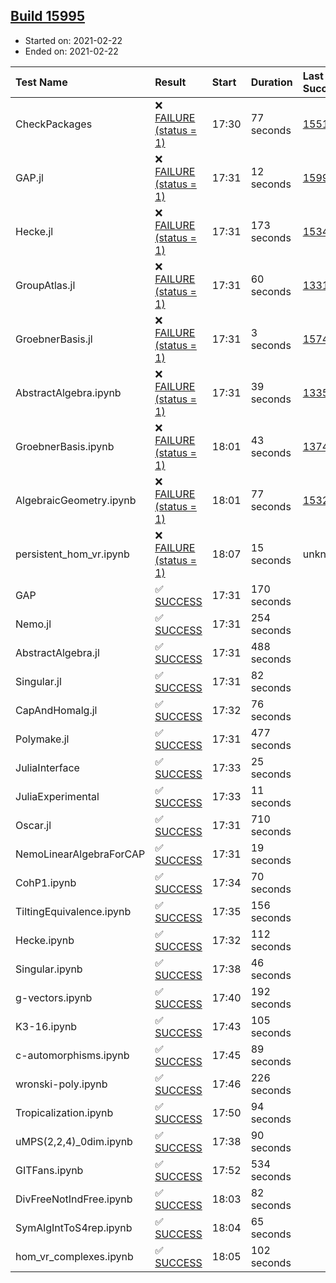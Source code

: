 ## [Build 15995](https://oscarci.mathematik.uni-kl.de/job/oscar/15995/)

* Started on: 2021-02-22
* Ended on: 2021-02-22

| Test Name    | Result | Start | Duration | Last Success | First Failure |
|:-------------|:-------|:------|:---------|:-------------|:--------------|
| CheckPackages | ❌ [FAILURE (status = 1)](https://oscarci.mathematik.uni-kl.de/job/oscar/15995/artifact/logs/build-15995/CheckPackages.log) | 17:30 | 77 seconds | [15514](https://oscarci.mathematik.uni-kl.de/job/oscar/15514/) | [15515](https://oscarci.mathematik.uni-kl.de/job/oscar/15515/) |
| GAP.jl | ❌ [FAILURE (status = 1)](https://oscarci.mathematik.uni-kl.de/job/oscar/15995/artifact/logs/build-15995/GAP.jl.log) | 17:31 | 12 seconds | [15994](https://oscarci.mathematik.uni-kl.de/job/oscar/15994/) | [15995](https://oscarci.mathematik.uni-kl.de/job/oscar/15995/) |
| Hecke.jl | ❌ [FAILURE (status = 1)](https://oscarci.mathematik.uni-kl.de/job/oscar/15995/artifact/logs/build-15995/Hecke.jl.log) | 17:31 | 173 seconds | [15344](https://oscarci.mathematik.uni-kl.de/job/oscar/15344/) | [15348](https://oscarci.mathematik.uni-kl.de/job/oscar/15348/) |
| GroupAtlas.jl | ❌ [FAILURE (status = 1)](https://oscarci.mathematik.uni-kl.de/job/oscar/15995/artifact/logs/build-15995/GroupAtlas.jl.log) | 17:31 | 60 seconds | [13311](https://oscarci.mathematik.uni-kl.de/job/oscar/13311/) | [13312](https://oscarci.mathematik.uni-kl.de/job/oscar/13312/) |
| GroebnerBasis.jl | ❌ [FAILURE (status = 1)](https://oscarci.mathematik.uni-kl.de/job/oscar/15995/artifact/logs/build-15995/GroebnerBasis.jl.log) | 17:31 | 3 seconds | [15745](https://oscarci.mathematik.uni-kl.de/job/oscar/15745/) | [15746](https://oscarci.mathematik.uni-kl.de/job/oscar/15746/) |
| AbstractAlgebra.ipynb | ❌ [FAILURE (status = 1)](https://oscarci.mathematik.uni-kl.de/job/oscar/15995/artifact/logs/build-15995/AbstractAlgebra.ipynb.log) | 17:31 | 39 seconds | [13355](https://oscarci.mathematik.uni-kl.de/job/oscar/13355/) | [13356](https://oscarci.mathematik.uni-kl.de/job/oscar/13356/) |
| GroebnerBasis.ipynb | ❌ [FAILURE (status = 1)](https://oscarci.mathematik.uni-kl.de/job/oscar/15995/artifact/logs/build-15995/GroebnerBasis.ipynb.log) | 18:01 | 43 seconds | [13748](https://oscarci.mathematik.uni-kl.de/job/oscar/13748/) | [13749](https://oscarci.mathematik.uni-kl.de/job/oscar/13749/) |
| AlgebraicGeometry.ipynb | ❌ [FAILURE (status = 1)](https://oscarci.mathematik.uni-kl.de/job/oscar/15995/artifact/logs/build-15995/AlgebraicGeometry.ipynb.log) | 18:01 | 77 seconds | [15322](https://oscarci.mathematik.uni-kl.de/job/oscar/15322/) | [15323](https://oscarci.mathematik.uni-kl.de/job/oscar/15323/) |
| persistent_hom_vr.ipynb | ❌ [FAILURE (status = 1)](https://oscarci.mathematik.uni-kl.de/job/oscar/15995/artifact/logs/build-15995/persistent_hom_vr.ipynb.log) | 18:07 | 15 seconds | unknown | unknown |
| GAP | ✅ [SUCCESS](https://oscarci.mathematik.uni-kl.de/job/oscar/15995/artifact/logs/build-15995/GAP.log) | 17:31 | 170 seconds |  |  |
| Nemo.jl | ✅ [SUCCESS](https://oscarci.mathematik.uni-kl.de/job/oscar/15995/artifact/logs/build-15995/Nemo.jl.log) | 17:31 | 254 seconds |  |  |
| AbstractAlgebra.jl | ✅ [SUCCESS](https://oscarci.mathematik.uni-kl.de/job/oscar/15995/artifact/logs/build-15995/AbstractAlgebra.jl.log) | 17:31 | 488 seconds |  |  |
| Singular.jl | ✅ [SUCCESS](https://oscarci.mathematik.uni-kl.de/job/oscar/15995/artifact/logs/build-15995/Singular.jl.log) | 17:31 | 82 seconds |  |  |
| CapAndHomalg.jl | ✅ [SUCCESS](https://oscarci.mathematik.uni-kl.de/job/oscar/15995/artifact/logs/build-15995/CapAndHomalg.jl.log) | 17:32 | 76 seconds |  |  |
| Polymake.jl | ✅ [SUCCESS](https://oscarci.mathematik.uni-kl.de/job/oscar/15995/artifact/logs/build-15995/Polymake.jl.log) | 17:31 | 477 seconds |  |  |
| JuliaInterface | ✅ [SUCCESS](https://oscarci.mathematik.uni-kl.de/job/oscar/15995/artifact/logs/build-15995/JuliaInterface.log) | 17:33 | 25 seconds |  |  |
| JuliaExperimental | ✅ [SUCCESS](https://oscarci.mathematik.uni-kl.de/job/oscar/15995/artifact/logs/build-15995/JuliaExperimental.log) | 17:33 | 11 seconds |  |  |
| Oscar.jl | ✅ [SUCCESS](https://oscarci.mathematik.uni-kl.de/job/oscar/15995/artifact/logs/build-15995/Oscar.jl.log) | 17:31 | 710 seconds |  |  |
| NemoLinearAlgebraForCAP | ✅ [SUCCESS](https://oscarci.mathematik.uni-kl.de/job/oscar/15995/artifact/logs/build-15995/NemoLinearAlgebraForCAP.log) | 17:31 | 19 seconds |  |  |
| CohP1.ipynb | ✅ [SUCCESS](https://oscarci.mathematik.uni-kl.de/job/oscar/15995/artifact/logs/build-15995/CohP1.ipynb.log) | 17:34 | 70 seconds |  |  |
| TiltingEquivalence.ipynb | ✅ [SUCCESS](https://oscarci.mathematik.uni-kl.de/job/oscar/15995/artifact/logs/build-15995/TiltingEquivalence.ipynb.log) | 17:35 | 156 seconds |  |  |
| Hecke.ipynb | ✅ [SUCCESS](https://oscarci.mathematik.uni-kl.de/job/oscar/15995/artifact/logs/build-15995/Hecke.ipynb.log) | 17:32 | 112 seconds |  |  |
| Singular.ipynb | ✅ [SUCCESS](https://oscarci.mathematik.uni-kl.de/job/oscar/15995/artifact/logs/build-15995/Singular.ipynb.log) | 17:38 | 46 seconds |  |  |
| g-vectors.ipynb | ✅ [SUCCESS](https://oscarci.mathematik.uni-kl.de/job/oscar/15995/artifact/logs/build-15995/g-vectors.ipynb.log) | 17:40 | 192 seconds |  |  |
| K3-16.ipynb | ✅ [SUCCESS](https://oscarci.mathematik.uni-kl.de/job/oscar/15995/artifact/logs/build-15995/K3-16.ipynb.log) | 17:43 | 105 seconds |  |  |
| c-automorphisms.ipynb | ✅ [SUCCESS](https://oscarci.mathematik.uni-kl.de/job/oscar/15995/artifact/logs/build-15995/c-automorphisms.ipynb.log) | 17:45 | 89 seconds |  |  |
| wronski-poly.ipynb | ✅ [SUCCESS](https://oscarci.mathematik.uni-kl.de/job/oscar/15995/artifact/logs/build-15995/wronski-poly.ipynb.log) | 17:46 | 226 seconds |  |  |
| Tropicalization.ipynb | ✅ [SUCCESS](https://oscarci.mathematik.uni-kl.de/job/oscar/15995/artifact/logs/build-15995/Tropicalization.ipynb.log) | 17:50 | 94 seconds |  |  |
| uMPS(2,2,4)_0dim.ipynb | ✅ [SUCCESS](https://oscarci.mathematik.uni-kl.de/job/oscar/15995/artifact/logs/build-15995/uMPS-2-2-4-_0dim.ipynb.log) | 17:38 | 90 seconds |  |  |
| GITFans.ipynb | ✅ [SUCCESS](https://oscarci.mathematik.uni-kl.de/job/oscar/15995/artifact/logs/build-15995/GITFans.ipynb.log) | 17:52 | 534 seconds |  |  |
| DivFreeNotIndFree.ipynb | ✅ [SUCCESS](https://oscarci.mathematik.uni-kl.de/job/oscar/15995/artifact/logs/build-15995/DivFreeNotIndFree.ipynb.log) | 18:03 | 82 seconds |  |  |
| SymAlgIntToS4rep.ipynb | ✅ [SUCCESS](https://oscarci.mathematik.uni-kl.de/job/oscar/15995/artifact/logs/build-15995/SymAlgIntToS4rep.ipynb.log) | 18:04 | 65 seconds |  |  |
| hom_vr_complexes.ipynb | ✅ [SUCCESS](https://oscarci.mathematik.uni-kl.de/job/oscar/15995/artifact/logs/build-15995/hom_vr_complexes.ipynb.log) | 18:05 | 102 seconds |  |  |
